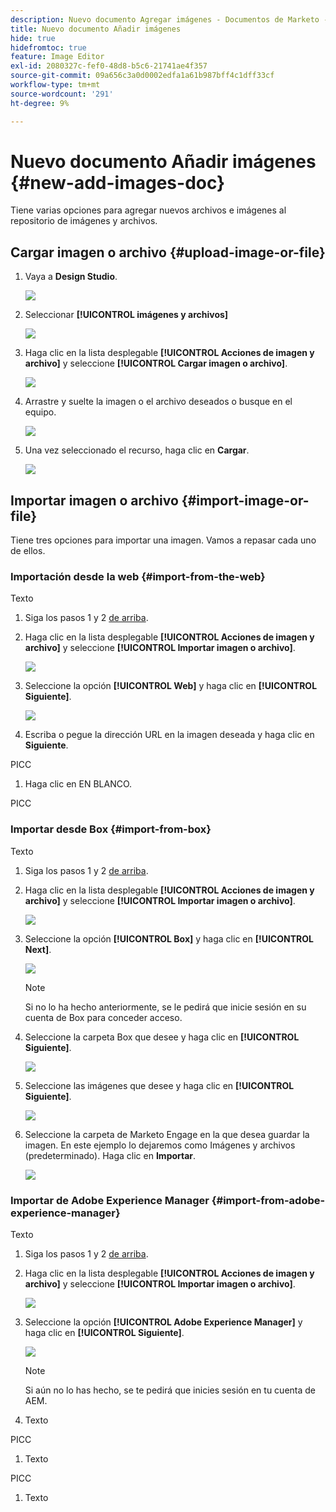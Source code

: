 ```yaml
---
description: Nuevo documento Agregar imágenes - Documentos de Marketo - Documentación del producto
title: Nuevo documento Añadir imágenes
hide: true
hidefromtoc: true
feature: Image Editor
exl-id: 2080327c-fef0-48d8-b5c6-21741ae4f357
source-git-commit: 09a656c3a0d0002edfa1a61b987bff4c1dff33cf
workflow-type: tm+mt
source-wordcount: '291'
ht-degree: 9%

---
```


# Nuevo documento Añadir imágenes {#new-add-images-doc}

Tiene varias opciones para agregar nuevos archivos e imágenes al repositorio de imágenes y archivos.

## Cargar imagen o archivo {#upload-image-or-file}

1. Vaya a **Design Studio**.

   ![](assets/add-images-and-files-to-marketo-1.png)

1. Seleccionar **[!UICONTROL imágenes y archivos]**

   ![](assets/add-images-and-files-to-marketo-2.png)

1. Haga clic en la lista desplegable **[!UICONTROL Acciones de imagen y archivo]** y seleccione **[!UICONTROL Cargar imagen o archivo]**.

   ![](assets/add-images-and-files-to-marketo-3.png)

1. Arrastre y suelte la imagen o el archivo deseados o busque en el equipo.

   ![](assets/add-images-and-files-to-marketo-4.png)

1. Una vez seleccionado el recurso, haga clic en **Cargar**.

   ![](assets/add-images-and-files-to-marketo-5.png)

## Importar imagen o archivo {#import-image-or-file}

Tiene tres opciones para importar una imagen. Vamos a repasar cada uno de ellos.

### Importación desde la web {#import-from-the-web}

Texto

1. Siga los pasos 1 y 2 [de arriba](#upload-image-or-file).

1. Haga clic en la lista desplegable **[!UICONTROL Acciones de imagen y archivo]** y seleccione **[!UICONTROL Importar imagen o archivo]**.

   ![](assets/add-images-and-files-to-marketo-6.png)

1. Seleccione la opción **[!UICONTROL Web]** y haga clic en **[!UICONTROL Siguiente]**.

   ![](assets/add-images-and-files-to-marketo-7.png)

1. Escriba o pegue la dirección URL en la imagen deseada y haga clic en **Siguiente**.

PICC

1. Haga clic en EN BLANCO.

PICC

### Importar desde Box {#import-from-box}

Texto

1. Siga los pasos 1 y 2 [de arriba](#upload-image-or-file).

1. Haga clic en la lista desplegable **[!UICONTROL Acciones de imagen y archivo]** y seleccione **[!UICONTROL Importar imagen o archivo]**.

   ![](assets/add-images-and-files-to-marketo-10.png)

1. Seleccione la opción **[!UICONTROL Box]** y haga clic en **[!UICONTROL Next]**.

   ![](assets/add-images-and-files-to-marketo-11.png)

   >[!NOTE]
   >
   >Si no lo ha hecho anteriormente, se le pedirá que inicie sesión en su cuenta de Box para conceder acceso.

1. Seleccione la carpeta Box que desee y haga clic en **[!UICONTROL Siguiente]**.

   ![](assets/add-images-and-files-to-marketo-12.png)

1. Seleccione las imágenes que desee y haga clic en **[!UICONTROL Siguiente]**.

   ![](assets/add-images-and-files-to-marketo-13.png)

1. Seleccione la carpeta de Marketo Engage en la que desea guardar la imagen. En este ejemplo lo dejaremos como Imágenes y archivos (predeterminado). Haga clic en **Importar**.

   ![](assets/add-images-and-files-to-marketo-14.png)

### Importar de Adobe Experience Manager {#import-from-adobe-experience-manager}

Texto

1. Siga los pasos 1 y 2 [de arriba](#upload-image-or-file).

1. Haga clic en la lista desplegable **[!UICONTROL Acciones de imagen y archivo]** y seleccione **[!UICONTROL Importar imagen o archivo]**.

   ![](assets/add-images-and-files-to-marketo-15.png)

1. Seleccione la opción **[!UICONTROL Adobe Experience Manager]** y haga clic en **[!UICONTROL Siguiente]**.

   ![](assets/add-images-and-files-to-marketo-16.png)

   >[!NOTE]
   >
   >Si aún no lo has hecho, se te pedirá que inicies sesión en tu cuenta de AEM.

1. Texto

PICC

1. Texto

PICC

1. Texto
